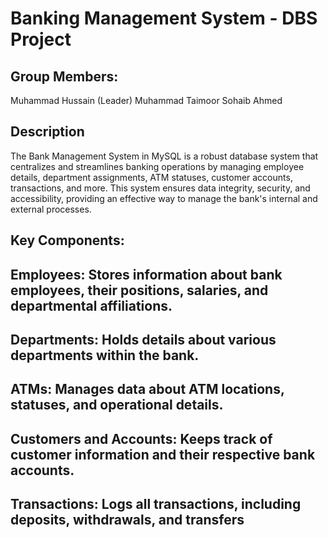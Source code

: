 # Banking Management System - DBS Project
## Group Members:
Muhammad Hussain (Leader)
Muhammad Taimoor
Sohaib Ahmed

## Description
The Bank Management System in MySQL is a robust database system that centralizes and streamlines banking operations by managing employee details, department assignments, ATM statuses, customer accounts, transactions, and more. This system ensures data integrity, security, and accessibility, providing an effective way to manage the bank's internal and external processes.

## Key Components:
## Employees: Stores information about bank employees, their positions, salaries, and departmental affiliations.
## Departments: Holds details about various departments within the bank.
## ATMs: Manages data about ATM locations, statuses, and operational details.
## Customers and Accounts: Keeps track of customer information and their respective bank accounts.
## Transactions: Logs all transactions, including deposits, withdrawals, and transfers


